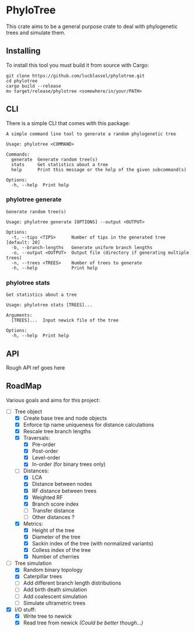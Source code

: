 # PhyloTree

This crate aims to be a general purpose crate to deal with phylogenetic trees and simulate them. 

## Installing
To install this tool you must build it from source with Cargo:
```shell
git clone https://github.com/lucblassel/phylotree.git
cd phylotree
cargo build --release
mv target/release/phylotree <somewhere/in/your/PATH>
```

## CLI
There is a simple CLI that comes with this package:

```
A simple command line tool to generate a random phylogenetic tree

Usage: phylotree <COMMAND>

Commands:
  generate  Generate random tree(s)
  stats     Get statistics about a tree
  help      Print this message or the help of the given subcommand(s)

Options:
  -h, --help  Print help
```

### phylotree generate
```
Generate random tree(s)

Usage: phylotree generate [OPTIONS] --output <OUTPUT>

Options:
  -t, --tips <TIPS>      Number of tips in the generated tree [default: 20]
  -b, --branch-lengths   Generate uniform branch lengths
  -o, --output <OUTPUT>  Output file (directory if generating multiple trees)
  -n, --trees <TREES>    Number of trees to generate
  -h, --help             Print help
```

### phylotree stats
```
Get statistics about a tree

Usage: phylotree stats [TREES]...

Arguments:
  [TREES]...  Input newick file of the tree

Options:
  -h, --help  Print help
```

## API
Rough API ref goes here

## RoadMap
Various goals and aims for this project:
 - [ ] Tree object
    - [x] Create base tree and node objects
    - [x] Enforce tip name uniqueness for distance calculations
    - [x] Rescale tree branch lengths
    - [x] Traversals:
        - [x] Pre-order
        - [x] Post-order
        - [x] Level-order
        - [x] In-order (for binary trees only)
    - [ ] Distances:
        - [x] LCA
        - [x] Distance between nodes
        - [x] RF distance between trees
        - [x] Weighted RF 
        - [x] Branch score index
        - [ ] Transfer distance
        - [ ] Other distances ? 
    - [x] Metrics:
        - [x] Height of the tree
        - [x] Diameter of the tree
        - [x] Sackin index of the tree (with normalized variants)
        - [x] Colless index of the tree
        - [x] Number of cherries
 - [ ] Tree simulation
    - [x] Random binary topology
    - [x] Caterpillar trees
    - [ ] Add different branch length distributions
    - [ ] Add birth death simulation
    - [ ] Add coalescent simulation
    - [ ] Simulate ultrametric trees
 - [x] I/O stuff:
    - [x] Write tree to newick
    - [x] Read tree from newick *(Could be better though...)*